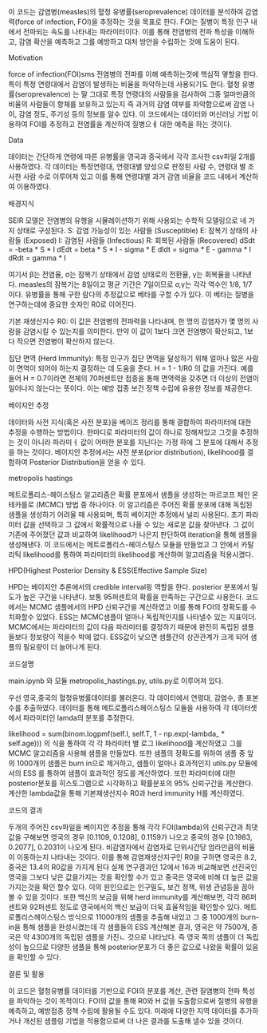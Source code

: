이 코드는 감염병(measles)의 혈청 유병률(seroprevalence) 데이터를 분석하여 감염력(force of infection, FOI)을 추정하는 것을 목표로 한다.  FOI는 질병이 특정 인구 내에서 전파되는 속도를 나타내는 파라미터이다. 이를 통해 전염병의 전파 특성을 이해하고, 감염 확산을 예측하고 그를 예방하고 대처 방안을 수립하는 것에 도움이 된다.

Motivation

force of infection(FOI)sms 전염병의 전파를 이해 예측하는것에 핵심적 옇할을 한다. 특이 특정 연령대에서 감염이 발생하는 비율을 파악하는데 사용되기도 한다. 혈청 유병률(seroprevalence) 는 말 그대로 특정 연령대의 사람들을 검사하여 그중 얼마만큼의 비율의 사람들이 항체를 보유하고 있는지 즉 과거의 감염 여부를 파악함으로써  감염 나이, 감염 정도, 주기성 등의 정보를 알수 있다. 이 코드에서는 데이터와 머신러닝 기법 이용하여 FOI를 추정하고 전염률을 계산하여 질병으ㅔ 대한 예측을 하는 것이다.

Data

데이터는 간단하게 연령에 따른 유병률을 영국과 중국에서 각각 조사한 csv파일 2개를 사용하였다.
각 데이터는 특정연령대, 연령대별 양성으로 판정된 사람 수, 연령대 별 조사한 사람 수로 이루어져 있고 이를 통해 연령대별 과거 감염 비율을 코드 내에서 계산하여 이용하였다.

배경지식

SEIR 모델은 전염병의 유행을 시뮬레이션하기 위해 사용되는 수학적 모델링으로 네 가지 상태로 구성된다.
S: 감염 가능성이 있는 사람들 (Susceptible) E: 잠복기 상태의 사람들 (Exposed) I: 감염된 사람들 (Infectious) R: 회복된 사람들 (Recovered) dSdt = -beta * S * I dEdt = beta * S * I - sigma * E dIdt = sigma * E - gamma * I dRdt = gamma * I

여기서 β는 전염율, σ는 잠복기 상태에서 감염 상태로의 전환율, γ는 회복율을 나타낸다. measles의 잠복기는 8일이고 평균 기간은 7일이므로 σ,γ는 각각 역수인 1/8, 1/7 이다. 유병률을 통해 구한 람다의 추정값으로 베타를 구할 수가 있다. 이 베타는 질병을 연구하는데에 중요한 숫자인 R0로 이어진다.

기본 재생산지수 R0: 이 값은 전염병의 전파력을 나타내며, 한 명의 감염자가 몇 명의 사람을 감염시킬 수 있는지를 의미한다. 만약 이 값이 1보다 크면 전염병이 확산되고, 1보다 작으면 전염병이 확산하지 않는다. 

집단 면역 (Herd Immunity): 특정 인구가 집단 면역을 달성하기 위해 얼마나 많은 사람이 면역이 되어야 하는지 결정하는 데 도움을 준다. H = 1 - 1/R0 의 값을 가진다. 예를 들어 H = 0.7이라면 전체의 70퍼센트만 접종을 통해 면역력을 갖추면 더 이상의 전염이 일어나지 않는다는 뜻이다. 이는 예방 접종 보건 정책 수립에 유용한 정보를 제공한다.

베이지안 추정

데이터와 사전 지식(혹은 사전 분포)을 베이즈 정리를 통해 결합하여 파라미터에 대한 추정을 수행하는 방법이다. 한마디로 파라미터의 값이 하나로 정해져있고 그것을 추정하는 것이 아니라 파라미ㅓ 값이 어떠한 분포를 지닌다는 가정 하에 그 분포에 대해서 추정을 하는 것이다. 베이지안 추정에서는 사전 분포(prior distribution), likelihood를 결합하여 Posterior Distribution을 얻을 수 있다. 


metropolis hastings

메트로폴리스-헤이스팅스 알고리즘은 확률 분포에서 샘플을 생성하는 마르코프 체인 몬테카를로 (MCMC) 방법 중 하나이다. 이 알고리즘은 주어진 확률 분포에 대해 독립된 샘플을 생성하기 어려울 때 사용되며, 특히 베이지안 추정에서 널리 사용된다. 초기 파라미터 값을 선택하고 그 값에서 확률적으로 나올 수 있는 새로운 값을 찾아낸다. 그 값이 기존에 주어졌던 값과 비교하여 likelihood가 나은지 판단하여 iteration을 통해 샘플을 생성해낸다. 이 코드에서는  메트로폴리스-헤이스팅스 모듈을 만들었고 그 안에서 카탈리틱 likelihood를 통하여 파라미터의 likelihood를 계산하여 알고리즘을 적용시켰다.

HPD(Highest Posterior Density & ESS(Effective Sample Size)

HPD는 베이지안 추론에서의 credible interval읭 역할을 한다. posterior 분포에서 밀도가 높은 구간을 나타낸다. 보통 95퍼센트의 확률을 만족하는 구간으로 사용한다. 코드에서는 MCMC 샘플에서의 HPD 신뢰구간을 계산하였고 이를 통해 FOI의 정확도를 수치화할수 있었다.
ESS는 MCMC샘플이 얼마나 독립적인지를 나타낼수 있는 지표이더. MCMC에서는 파라미터의 값이 다음 파라미터를 결정하기 때문에 완전히 독립된 샘플들보다 정보량이 적을수 박에 없다. ESS값이 낮으면 샘플간의 상관관계가 크게 되어 샘플의 필요량이 더 늘어나게 된다.



코드설명

main.ipynb 와 모듈 metropolis_hastings.py, utils.py로 이루어져 있다.

우선 영국,중국의 혈청유병률데이터를 불러온다. 각 데이터에서 연령대, 감염수, 총 표본 수를 추출하였다. 
데이터를 통해 메트로폴리스헤이스팅스 모듈을 사용하여 각 데이터셋에서 파라미터인 lamda의 분포를 추정한다. 

likelihood = sum(binom.logpmf(self.I, self.T, 1 - np.exp(-lambda_ * self.age))) 의 식을 통하여 각 각 파라미터 별 로그 likelihood를 계산하였고 그를 MCMC 알고리즘을 사용해 샘플을 만들었다. 또한 샘플의 정확도를 위하여 샘플 중 앞의 1000개의 샘플은 burn in으로 제거하고, 샘플이 얼마나 효과적인지 utils.py 모듈에서의 ESS 를 통하여 샘플이 효과적인 정도를 계산하였다. 또한 파라미터에 대한 posterior분포를 히스토그램으로 시각화하고 확률분포의 95% 신뢰구간을 계산한다.
계산한 lambda값을 통해 기본재생산지수 R0과 herd immunity H를 계산하였다.


코드의 결과

두개의 주어진 csv파일을 베이지안 추정을 통해 각각 FOI(lambda)의 신뢰구간과 최댓값을 구해보면 영국의 경우 [0.1109, 0.1208], 0.1159가 나오고 중국의 경우   [0.1983, 0.2077], 0.2031이 나오게 된다. 비감염자에서 감염자로 단위시간당 엄라만큼의 비율이 이동하는지 나타내는 것이다. 이를 통해 감염재생산지구인 R0을 구하면 영국은 8.2, 중국은 13.4의 R0값을 가지게 된다 실제 연구결과인 12에서 16과 비교해보면 선진국인 영국을 그보다 낮은 값을가지는 것을 확인할 수가 있고 중국은 영국에 비해 더 높은 값을 가지는것을 확인 할수 있다. 이의 원인으로는 인구밀도, 보건 정책, 위생 관념등을 꼽아 볼 수 있을 것이다. 또한 백신의 보금을 위해 herd immunity를 계산해보면, 각각 86퍼센트와 92퍼센트 정도로 영국에서의 백신 보급이 더욱 효율적임을 확인할수 있다. 메트로폴리스헤이스팅스 방식으로 11000개의 샘플을 추출해 내었고 그 중 1000개의 burn-in을 통해 샘플을 완성시켰는데 각 샘플들의 ESS 계산해본 결과, 영국은 약 7500개, 중국은 약 4300개의 독립된 샘플을 가진ㄴ 것으로 나타났다. 즉 영국 쪽의 샘플이 더 독립성이 높으므로 다양한 샘플을 통해 posterior분포가 더 좋은 값으로 나왔을 확률이 있음을 확인할 수 있다.




결론 및 활용


이 코드은 혈청유병률 데이터를 기반으로 FOI의 분포를 계산, 관련 질염병의 전파 특성을 파악하는 것이 목적이다. FOI의 값을 통해 R0와 H 값을 도출함으로써 질병의 유행을 예측하고, 예방접종 정책 수립에 활용될 수도 있다. 미래에 다양한 지역 데이터를 추가하거나 개선된 샘플링 기법을 적용함으로써 더 나은 결과를 도출해 낼수 있을 것이다.



